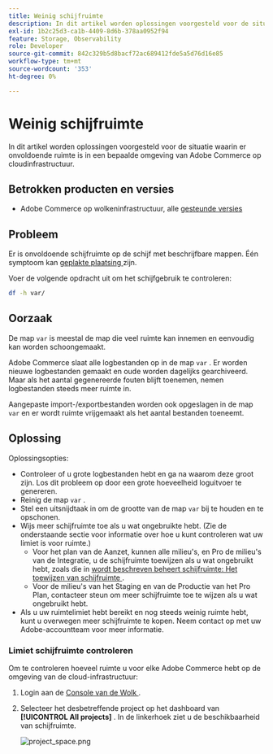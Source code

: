 ```yaml
---
title: Weinig schijfruimte
description: In dit artikel worden oplossingen voorgesteld voor de situatie waarin er onvoldoende ruimte is in een bepaalde omgeving van Adobe Commerce op cloudinfrastructuur.
exl-id: 1b2c25d3-ca1b-4409-8d6b-378aa0952f94
feature: Storage, Observability
role: Developer
source-git-commit: 842c329b5d8bacf72ac689412fde5a5d76d16e85
workflow-type: tm+mt
source-wordcount: '353'
ht-degree: 0%

---
```


# Weinig schijfruimte

In dit artikel worden oplossingen voorgesteld voor de situatie waarin er onvoldoende ruimte is in een bepaalde omgeving van Adobe Commerce op cloudinfrastructuur.

## Betrokken producten en versies

* Adobe Commerce op wolkeninfrastructuur, alle [ gesteunde versies ](https://magento.com/sites/default/files/magento-software-lifecycle-policy.pdf)

## Probleem

Er is onvoldoende schijfruimte op de schijf met beschrijfbare mappen. Één symptoom kan [ geplakte plaatsing ](https://experienceleague.adobe.com/en/docs/experience-cloud-kcs/kbarticles/ka-26878) zijn.

Voer de volgende opdracht uit om het schijfgebruik te controleren:

```bash
df -h var/
```

## Oorzaak

De map `var` is meestal de map die veel ruimte kan innemen en eenvoudig kan worden schoongemaakt.

Adobe Commerce slaat alle logbestanden op in de map `var` . Er worden nieuwe logbestanden gemaakt en oude worden dagelijks gearchiveerd. Maar als het aantal gegenereerde fouten blijft toenemen, nemen logbestanden steeds meer ruimte in.

Aangepaste import-/exportbestanden worden ook opgeslagen in de map `var` en er wordt ruimte vrijgemaakt als het aantal bestanden toeneemt.

## Oplossing

Oplossingsopties:

* Controleer of u grote logbestanden hebt en ga na waarom deze groot zijn. Los dit probleem op door een grote hoeveelheid loguitvoer te genereren.
* Reinig de map `var` .
* Stel een uitsnijdtaak in om de grootte van de map `var` bij te houden en te opschonen.
* Wijs meer schijfruimte toe als u wat ongebruikte hebt. (Zie de onderstaande sectie voor informatie over hoe u kunt controleren wat uw limiet is voor ruimte.)
   * Voor het plan van de Aanzet, kunnen alle milieu&#39;s, en Pro de milieu&#39;s van de Integratie, u de schijfruimte toewijzen als u wat ongebruikt hebt, zoals die in [ wordt beschreven beheert schijfruimte: Het toewijzen van schijfruimte ](https://experienceleague.adobe.com/en/docs/commerce-cloud-service/user-guide/develop/storage/manage-disk-space#application-disk-space).
   * Voor de milieu&#39;s van het Staging en van de Productie van het Pro Plan, contacteer steun om meer schijfruimte toe te wijzen als u wat ongebruikt hebt.
* Als u uw ruimtelimiet hebt bereikt en nog steeds weinig ruimte hebt, kunt u overwegen meer schijfruimte te kopen. Neem contact op met uw Adobe-accountteam voor meer informatie.

### Limiet schijfruimte controleren

Om te controleren hoeveel ruimte u voor elke Adobe Commerce hebt op de omgeving van de cloud-infrastructuur:

1. Login aan de [ Console van de Wolk ](https://console.adobecommerce.com).
1. Selecteer het desbetreffende project op het dashboard van **[!UICONTROL All projects]** . In de linkerhoek ziet u de beschikbaarheid van schijfruimte.

   ![ project_space.png ](/help/troubleshooting/miscellaneous/assets/project_space.png)
